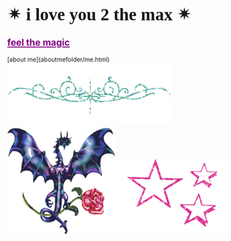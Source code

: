 <html>
<h1 style="font-family:luminari;
           font-size:40px">&#10036; i love you 2 the max &#10036;</h1>
  <h2><a href="artfolder/art.html" style="color: purple;">feel the magic</a></h2>
           </html>
  [about me](aboutmefolder/me.html)
<html>
<body background="IMG_3972.jpg">
<img style="background:none;"
     src="pcoddxGLi.gif">
  <div>
<img style="background:none;"
     src="4T9o7eqjc.gif"
     width="250"
     height="250">
<img style="background: none;"
                src="1113638.gif"
                width="250"
                height="175">
                
 <head>
 <style>
 div { <img src="FEEL THE-01 web.png">
           width: 400px;
           height: 500px;
           background-color: none;
           position: fixed;
           animation-name: feelthe;
           animation duration: 3s;
           animation-iteration-count: infinite;
           }
@keyframes feelthe {
0% {background-color:none; right:0px; top:0px;}
50% {background-color:none; right:50px: top:0px;}
100% {background-color:none; right:0px; top:0px;}
</style>
</head>
